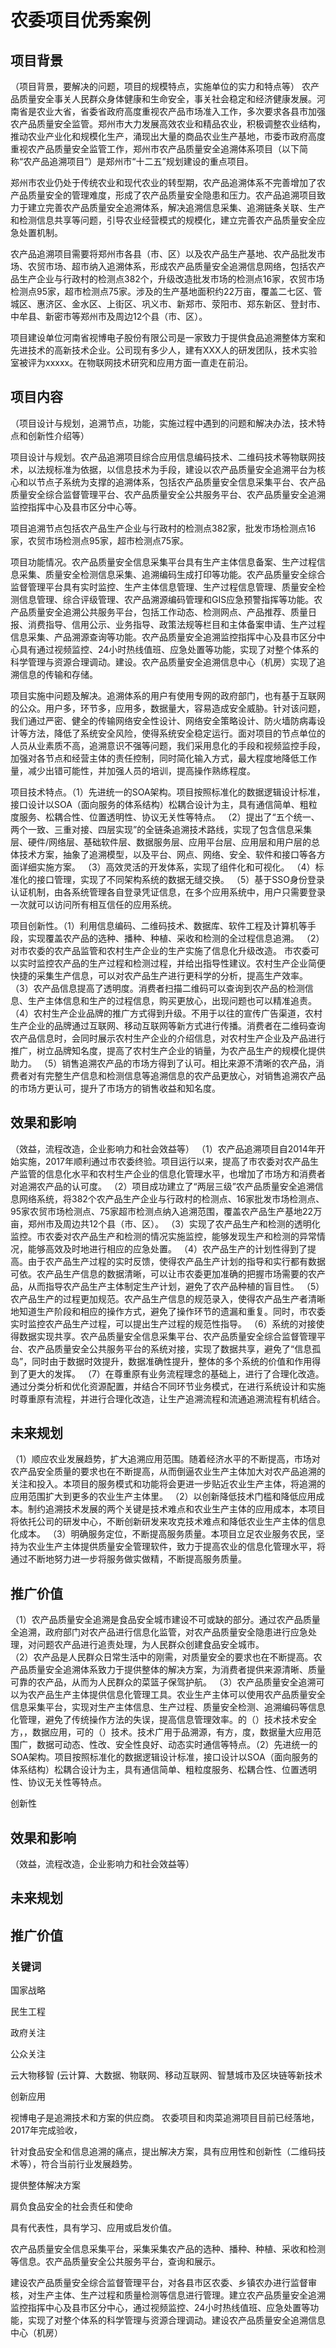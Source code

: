 
# 农委项目优秀案例

## 项目背景

（项目背景，要解决的问题，项目的规模特点，实施单位的实力和特点等）
农产品质量安全事关人民群众身体健康和生命安全，事关社会稳定和经济健康发展。河南省是农业大省，省委省政府高度重视农产品市场准入工作，多次要求各县市加强农产品质量安全监管。郑州市大力发展高效农业和精品农业，积极调整农业结构，推动农业产业化和规模化生产，涌现出大量的商品农业生产基地，市委市政府高度重视农产品质量安全监管工作，郑州市农产品质量安全追溯体系项目（以下简称“农产品追溯项目”）是郑州市“十二五”规划建设的重点项目。

郑州市农业仍处于传统农业和现代农业的转型期，农产品追溯体系不完善增加了农产品质量安全的管理难度，形成了农产品质量安全隐患和压力。农产品追溯项目致力于建立完善农产品质量安全追溯体系，解决追溯信息采集、追溯链条关联、生产和检测信息共享等问题，引导农业经营模式的规模化，建立完善农产品质量安全应急处置机制。

农产品追溯项目需要将郑州市各县（市、区）以及农产品生产基地、农产品批发市场、农贸市场、超市纳入追溯体系，形成农产品质量安全追溯信息网络，包括农产品生产企业与行政村的检测点382个，升级改造批发市场的检测点16家，农贸市场检测点95家，超市检测点75家。涉及的生产基地面积约22万亩，覆盖二七区、管城区、惠济区、金水区、上街区、巩义市、新郑市、荥阳市、郑东新区、登封市、中牟县、新密市等郑州市及周边12个县（市、区）。

项目建设单位河南省视博电子股份有限公司是一家致力于提供食品追溯整体方案和先进技术的高新技术企业。公司现有多少人，建有XXX人的研发团队，技术实验室被评为xxxxx。在物联网技术研究和应用方面一直走在前沿。


##  项目内容
（项目设计与规划，追溯节点，功能，实施过程中遇到的问题和解决办法，技术特点和创新性介绍等）

项目设计与规划。农产品追溯项目综合应用信息编码技术、二维码技术等物联网技术，以法规标准为依据，以信息技术为手段，建设以农产品质量安全追溯平台为核心和以节点子系统为支撑的追溯体系，包括农产品质量安全信息采集平台、农产品质量安全综合监督管理平台、农产品质量安全公共服务平台、农产品质量安全追溯监控指挥中心及县市区分中心等。

项目追溯节点包括农产品生产企业与行政村的检测点382家，批发市场检测点16家，农贸市场检测点95家，超市检测点75家。

项目功能情况。农产品质量安全信息采集平台具有生产主体信息备案、生产过程信息采集、质量安全检测信息采集、追溯编码生成打印等功能。农产品质量安全综合监督管理平台具有实时监控、生产主体信息管理、生产过程信息管理、质量安全检测信息管理、综合评级管理、农产品溯源编码管理和GIS应急预警指挥等功能。农产品质量安全追溯公共服务平台，包括工作动态、检测网点、产品推荐、质量日报、消费指导、信用公示、业务指导、政策法规等栏目和主体备案申请、生产过程信息采集、产品溯源查询等功能。农产品质量安全追溯监控指挥中心及县市区分中心具有通过视频监控、24小时热线值班、应急处置等功能，实现了对整个体系的科学管理与资源合理调动。建设。农产品质量安全追溯信息中心（机房）实现了追溯信息的传输和存储。

项目实施中问题及解决。追溯体系的用户有使用专网的政府部门，也有基于互联网的公众。用户多，环节多，应用多，数据量大，容易造成安全威胁。针对该问题，我们通过严密、健全的传输网络安全性设计、网络安全策略设计、防火墙防病毒设计等方法，降低了系统安全风险，使得系统安全稳定运行。面对项目的节点单位的人员从业素质不高，追溯意识不强等问题，我们采用息化的手段和视频监控手段，加强对各节点和经营主体的责任控制，同时简化输入方式，最大程度地降低工作量，减少出错可能性，并加强人员的培训，提高操作熟练程度。

项目技术特点。（1）先进统一的SOA架构。项目按照标准化的数据逻辑设计标准，接口设计以SOA（面向服务的体系结构）松耦合设计为主，具有通信简单、粗粒度服务、松耦合性、位置透明性、协议无关性等特点。
（2）提出了“五个统一、两个一致、三重对接、四层实现”的全链条追溯技术路线，实现了包含信息采集层、硬件/网络层、基础软件层、数据服务层、应用平台层、应用层和用户层的总体技术方案，抽象了追溯模型，以及平台、网点、网络、安全、软件和接口等各方面详细实施方案。
（3）高效灵活的开发体系，实现了组件化和可视化。
（4）标准化的接口管理，实现了不同架构系统的数据无缝交换。
（5）基于SSO身份登录认证机制，由各系统管理各自登录凭证信息，在多个应用系统中，用户只需要登录一次就可以访问所有相互信任的应用系统。


项目创新性。（1）利用信息编码、二维码技术、数据库、软件工程及计算机等手段，实现覆盖农产品的选种、播种、种植、采收和检测的全过程信息追溯。
（2）对市农委的农产品监管和农村生产企业的生产实施了信息化升级改造。 市农委可以实时监控农产品的生产过程和检测过程，并给出指导性建议。农村生产企业简便快捷的采集生产信息，可以对农产品生产进行更科学的分析，提高生产效率。
 （3）农产品信息提高了透明度。消费者扫描二维码可以查询到农产品的检测信息、生产主体信息和生产的过程信息，购买更放心，出现问题也可以精准追责。
（4）农村生产企业品牌的推广方式得到升级。不用于以往的宣传广告渠道，农村生产企业的品牌通过互联网、移动互联网等新方式进行传播。消费者在二维码查询农产品信息时，会同时展示农村生产企业的介绍信息，对农村生产企业及产品进行推广，树立品牌知名度，提高了农村生产企业的销量，为农产品生产的规模化提供助力。
（5）销售追溯农产品的市场方得到了认可。相比来源不清晰的农产品，消费者对有完整生产信息和检测信息等追溯信息的农产品更放心，对销售追溯农产品的市场方更认可，提升了市场方的销售收益和知名度。


## 效果和影响
（效益，流程改造，企业影响力和社会效益等）
（1）农产品追溯项目自2014年开始实施，2017年顺利通过市农委终验。项目运行以来，提高了市农委对农产品生产监管的信息化水平和农村生产企业的信息化管理水平，也增加了市场方和消费者对追溯农产品的认可度。
（2）项目成功建立了“两层三级”农产品质量安全追溯信息网络系统，将382个农产品生产企业与行政村的检测点、16家批发市场检测点、95家农贸市场检测点、75家超市检测点纳入追溯范围，覆盖农产品生产基地22万亩，郑州市及周边共12个县（市、区）。
（3）实现了农产品生产和检测的透明化监控。市农委对农产品生产和检测的情况实施监控，能够发现生产和检测的异常情况，能够高效及时地进行相应的应急处置。
（4）农产品生产的计划性得到了提高。由于农产品生产过程的实时反馈，使得农产品生产计划的指导和实行都有数据可依。农产品生产信息的数据清晰，可以让市农委更加准确的把握市场需要的农产品，从而指导农产品生产主体制定生产计划，避免了农产品种植的盲目性。
（5）农产品生产的过程更加规范。农产品生产信息的规范录入，使得农产品生产者清晰地知道生产阶段和相应的操作方式，避免了操作环节的遗漏和重复。同时，市农委实时监控农产品生产过程，可以提出生产过程的规范性指导。
（6）系统的对接使得数据实现共享。农产品质量安全信息采集平台、农产品质量安全综合监督管理平台、农产品质量安全公共服务平台的系统对接，实现了数据共享，避免了“信息孤岛”，同时由于数据时效提升，数据准确性提升，整体的多个系统的价值和作用得到了更大的发挥。
（7）在尊重原有业务流程理念的基础上，进行了合理化改造。通过分类分析和优化资源配置，并结合不同环节业务模式，在进行系统设计和实施时尊重原有流程，并进行合理化改造，让生产追溯流程和流通追溯流程有机结合。          


## 未来规划

（1）顺应农业发展趋势，扩大追溯应用范围。随着经济水平的不断提高，市场对农产品安全质量的要求也在不断提高，从而倒逼农业生产主体加大对农产品追溯的关注和投入。本项目的服务模式和功能将会更进一步贴近农业生产主体，将追溯的应用范围扩大到更多的农业生产主体里。
（2）以创新降低技术门槛和降低应用成本。制约追溯技术发展的两个关键是技术难点和农业生产主体的应用成本，本项目将依托公司的研发中心，不断创新研发来攻克技术难点和降低农业生产主体的信息化成本。
（3）明确服务定位，不断提高服务质量。本项目立足农业服务农民，坚持为农业生产主体提供质量安全管理软件，致力于提高农业的信息化管理水平，将通过不断地努力进一步将服务做实做精，不断提高服务质量。   

## 推广价值

（1）农产品质量安全追溯是食品安全城市建设不可或缺的部分。通过农产品质量全追溯，政府部门对农产品进行信息化监管，对农产品质量安全隐患进行应急处理，对问题农产品进行追责处理，为人民群众创建食品安全城市。               
（2）农产品是人民群众日常生活中的刚需，对质量安全的要求也在不断提高。农产品质量安全追溯体系致力于提供整体的解决方案，为消费者提供来源清晰、质量可靠的农产品，从而为人民群众的菜篮子保驾护航。
（3）农产品质量安全追溯可以为农产品生产主体提供信息化管理工具。农业生产主体可以使用农产品质量安全信息采集平台，实现对生产主体信息、生产过程、质量安全检测、追溯编码等信息化管理，避免了传统操作方法的失误，提高信息管理效率。的（）技术技术安全方，，数据应用，可的（）技术。技术广用于品溯源，有方，度，数据量大应用范围广，数据可动态、性改、安全性良好、动态实时通信等特点。（2）先进统一的SOA架构。项目按照标准化的数据逻辑设计标准，接口设计以SOA（面向服务的体系结构）松耦合设计为主，具有通信简单、粗粒度服务、松耦合性、位置透明性、协议无关性等特点。

创新性






## 效果和影响
（效益，流程改造，企业影响力和社会效益等）





## 未来规划



## 推广价值









### 关键词

国家战略

民生工程

政府关注

公众关注

云大物移智 (云计算、大数据、物联网、移动互联网、智慧城市及区块链等新技术

创新应用

视博电子是追溯技术和方案的供应商。
农委项目和肉菜追溯项目目前已经落地，2017年完成验收，

针对食品安全和信息追溯的痛点，提出解决方案，具有应用性和创新性（二维码技术等），符合当前行业发展趋势。

提供整体解决方案

肩负食品安全的社会责任和使命


具有代表性，具有学习、应用或启发价值。






农产品质量安全信息采集平台，采集采集农产品的选种、播种、种植、采收和检测等信息。农产品质量安全公共服务平台，查询和展示。

建设农产品质量安全综合监督管理平台，对各县市区农委、乡镇农办进行监督审核，对生产主体、生产过程和质量检测等信息进行管理。建立农产品质量安全追溯监控指挥中心及县市区分中心，通过视频监控、24小时热线值班、应急处置等功能，实现了对整个体系的科学管理与资源合理调动。建设农产品质量安全追溯信息中心（机房）



<!--stackedit_data:
eyJoaXN0b3J5IjpbMTEyNzU4Nzk1MCwtMTQ2NDc2NTYsLTExOT
k2OTUwMjUsMTg5NjIxOTAxOSw4NzEzMjg3MTksLTY4MDk1OTQz
MywtMzQyNjQxMjE5LC0xNDg1ODY2ODY0LC04NTMwMTQ4NTQsMT
kzMjEwODE0OCwyMDUwMzI4NjM2LDY2MzY1Njk4NCwxNTg0MTQ5
MTc4LDYyMjEzMDYwLDM2OTMxNzkwMiwyMDMyMTk4NjcyLC0xNT
M5OTk3NTA3LDM0ODc3NTM1NSwyMDUxMzA5ODQ5LDEwMzQ2NTI1
MTJdfQ==
-->